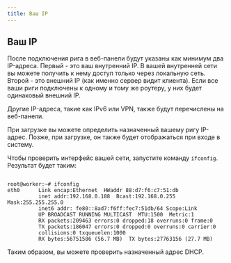 ```yaml
---
title: Ваш IP
---
```

## Ваш IP
После подключения рига в веб-панели будут указаны как минимум два IP-адреса.
Первый - это ваш внутренний IP. В вашей внутренней сети вы можете получить к нему доступ только через локальную сеть. Второй - это внешний IP (как именно сервер видит клиента). Если все ваши риги подключены к одному и тому же роутеру, у них будет одинаковый внешний IP.

Другие IP-адреса, такие как IPv6 или VPN, также будут перечислены на веб-панели.

При загрузке вы можете определить назначенный вашему ригу IP-адрес. Позже, при загрузке, он также будет отображаться при входе в систему.

Чтобы проверить интерфейс вашей сети, запустите команду `ifconfig`. Результат будет таким:

<pre><code>
root@worker:~# ifconfig
eth0      Link encap:Ethernet  HWaddr 88:d7:f6:c7:51:db  
          inet addr:192.168.0.188  Bcast:192.168.0.255  Mask:255.255.255.0
          inet6 addr: fe80::8ad7:f6ff:fec7:51db/64 Scope:Link
          UP BROADCAST RUNNING MULTICAST  MTU:1500  Metric:1
          RX packets:209463 errors:0 dropped:18 overruns:0 frame:0
          TX packets:186047 errors:0 dropped:0 overruns:0 carrier:0
          collisions:0 txqueuelen:1000
          RX bytes:56751586 (56.7 MB)  TX bytes:27763156 (27.7 MB)
</code></pre>

Таким образом, вы можете проверить назначенный адрес DHCP.
